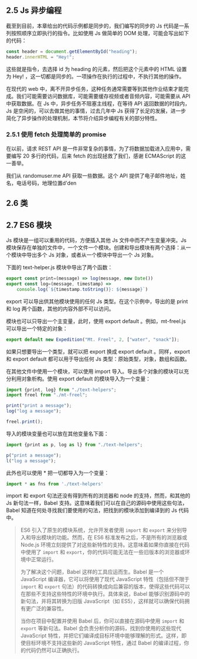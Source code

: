 
## 2.5 Js 异步编程

截至到目前，本章给出的代码示例都是同步的，我们编写的同步的 Js 代码是一系列按照顺序立即执行的指令。比如使用 Js 做简单的 DOM 处理，可能会写出如下的代码：

```js
const header = document.getElementById("heading");
header.innerHTML = "Hey!";
```

这些就是指令，去选择 id 为 heading 的元素，然后把这个元素中的 HTML 设置为 Hey! ，这一切都是同步的。一项操作在执行的过程中，不执行其他的操作。

在现代的 web 中，离不开异步任务，这种任务通常需要等到其他作业结束才能完成。我们可能需要访问数据库，可能需要缓存视频或者音频内容，可能需要从 API 中获取数据。在 Js 中，异步任务不阻塞主线程，在等待 API 返回数据的时段内，Js 是空闲的，可以去做其他的事情，过去几年中 Js 获得了长足的发展，进一步简化了异步操作的处理机制，本节将介绍异步编程有关的部分特性。

### 2.5.1 使用 fetch 处理简单的 promise

在以前，请求 REST API 是一件非常复杂的事情，为了将数据加载进入应用中，需要编写 20 多行的代码，后来 fetch 的出现拯救了我们，感谢 ECMAScript 的这一善举。

我们从 randomuser.me API 获取一些数据。这个 API 提供了电子邮件地址，姓名，电话号码，地理位置d'den
## 2.6 类

## 2.7 ES6 模块

Js 模块是一组可以重用的代码，方便插入其他 Js 文件中而不产生变量冲突。Js 模块保存在单独的文件中，一个文件一个模块。创建和导出模块有两个选择：从一个模块中导出多个 Js 对象，或者从一个模块中导出一个 Js 对象。

下面的 text-helper.js 模块中导出了两个函数：

```js
export const print=(message) => log(message, new Date())
export const log=(message, timestamp) => 
	console.log(`${timestamp.toString()}: ${message}`)
```

export 可以导出供其他模块使用的任何 Js 类型。在这个示例中，导出的是 print 和 log 两个函数，其他的内容外部不可以访问。

模块也可以只导出一个主变量，此时，使用 export default 。例如，mt-freel.js 可以导出一个特定的对象：

```js
export default new Expedition("Mt. Freel", 2, ["water", "snack"]);
```

如果只想要导出一个类型，就可以把 export 换成 export default 。同样，export 和 export default 都可以用于导出任何 Js 类型：原始类型，对象，数组和函数。

在其他文件中使用一个模块，可以使用 import 导入。导出多个对象的模块可以充分利用对象析构。使用 export default 的模块导入为一个变量：

```js
import {print, log} from "./text-helpers";
import freel from "./mt-freel";

print("print a message");
log("log a message");

freel.print();
```

导入的模块变量也可以放在其他变量名下面：

```js
import {print as p, log as l} from "./text-helpers";

p("print a message");
l("log a message");
```

此外也可以使用 * 把一切都导入为一个变量：

```js
import * as fns from './text-helpers'
```

import 和 export 句法还没有得到所有的浏览器和 node 的支持，然而，和其他的 Js 新句法一样，Babel 支持。这意味着我们可以在自己的源码中使用这些句法，Babel 知道在何处寻找我们要使用的句法，把找到的模块添加到编译到的 Js 代码中。

> ES6 引入了原生的模块系统，允许开发者使用 `import` 和 `export` 来分别导入和导出模块的功能。然而，在 ES6 标准发布之后，不是所有的浏览器或 Node.js 环境立刻提供了对这些新特性的支持。这意味着如果你直接在代码中使用了 `import` 和 `export`，你的代码可能无法在一些旧版本的浏览器或环境中正常运行。
> 
> 为了解决这个问题，Babel 这样的工具应运而生。Babel 是一个 JavaScript 编译器，它可以将使用了现代 JavaScript 特性（包括但不限于 `import` 和 `export` 句法）的代码转换成向后兼容的版本，使得这些代码可以在那些不支持这些特性的环境中执行。具体来说，Babel 能够识别源码中的新句法，并将其转换为旧版 JavaScript（如 ES5），这样就可以确保代码拥有更广泛的兼容性。
> 
> 当你在项目中配置并使用 Babel 后，你可以直接在源码中使用 `import` 和 `export` 等新句法。Babel 会负责分析你的源码，找到你使用的这些现代 JavaScript 特性，并把它们编译成目标环境中能够理解的形式。这样，即使目标环境不支持这些新的 JavaScript 特性，通过 Babel 的编译过程，你的代码仍然可以正确执行。

